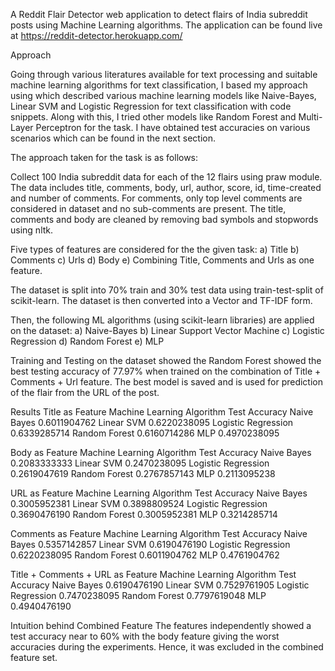 A Reddit Flair Detector web application to detect flairs of India subreddit posts using Machine Learning algorithms.
The application can be found live at https://reddit-detector.herokuapp.com/

Approach

Going through various literatures available for text processing and suitable machine learning algorithms for text classification,
I based my approach using which described various machine learning models like Naive-Bayes, 
Linear SVM and Logistic Regression for text classification with code snippets. Along with this, 
I tried other models like Random Forest and Multi-Layer Perceptron for the task. 
I have obtained test accuracies on various scenarios which can be found in the next section.

The approach taken for the task is as follows:

Collect 100 India subreddit data for each of the 12 flairs using praw module.
The data includes title, comments, body, url, author, score, id, time-created and number of comments.
For comments, only top level comments are considered in dataset and no sub-comments are present.
The title, comments and body are cleaned by removing bad symbols and stopwords using nltk.

Five types of features are considered for the the given task:
a) Title
b) Comments
c) Urls
d) Body
e) Combining Title, Comments and Urls as one feature.

The dataset is split into 70% train and 30% test data using train-test-split of scikit-learn.
The dataset is then converted into a Vector and TF-IDF form.

Then, the following ML algorithms (using scikit-learn libraries) are applied on the dataset:
a) Naive-Bayes
b) Linear Support Vector Machine
c) Logistic Regression
d) Random Forest
e) MLP

Training and Testing on the dataset showed the Random Forest showed the best testing accuracy of 77.97% when 
trained on the combination of Title + Comments + Url feature. The best model is saved and is used for prediction
of the flair from the URL of the post.

Results
Title as Feature
Machine Learning Algorithm	Test Accuracy
Naive Bayes	0.6011904762
Linear SVM	0.6220238095
Logistic Regression	0.6339285714
Random Forest	0.6160714286
MLP	0.4970238095

Body as Feature
Machine Learning Algorithm	Test Accuracy
Naive Bayes	0.2083333333
Linear SVM	0.2470238095
Logistic Regression	0.2619047619
Random Forest	0.2767857143
MLP	0.2113095238

URL as Feature
Machine Learning Algorithm	Test Accuracy
Naive Bayes	0.3005952381
Linear SVM	0.3898809524
Logistic Regression	0.3690476190
Random Forest	0.3005952381
MLP	0.3214285714

Comments as Feature
Machine Learning Algorithm	Test Accuracy
Naive Bayes	0.5357142857
Linear SVM	0.6190476190
Logistic Regression	0.6220238095
Random Forest	0.6011904762
MLP	0.4761904762

Title + Comments + URL as Feature
Machine Learning Algorithm	Test Accuracy
Naive Bayes	0.6190476190
Linear SVM	0.7529761905
Logistic Regression	0.7470238095
Random Forest	0.7797619048
MLP	0.4940476190

Intuition behind Combined Feature
The features independently showed a test accuracy near to 60% with the body feature giving the worst accuracies during the experiments.
Hence, it was excluded in the combined feature set.
